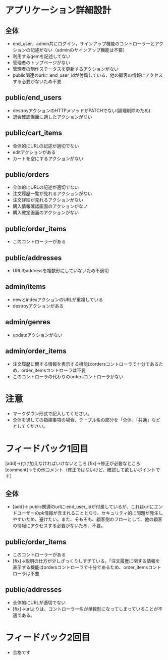 # アプリケーション詳細設計
## 全体
- end_user，admin共にログイン，サインアップ機能のコントローラーとアクションの記述がない（adminのサインアップ機能は不要）
- 利用するgemを記述してない
- 管理者のトップページがない
- 管理者の制作ステータスを更新するアクションがない
- public関連のurlに:end_user_idが付属している．他の顧客の情報にアクセスする必要がないため不要

## public/end_users
- destroyアクションのHTTPメソッドがPATCHでない(論理削除のため)
- 退会確認画面に適したアクションがない

## public/cart_items
- 全体的にURLの記述が適切でない
- editアクションがある
- カートを空にするアクションがない

## public/orders
- 全体的にURLの記述が適切でない
- 注文履歴一覧が見れるアクションがない
- 注文詳細が見れるアクションがない
- 購入情報確認画面のアクションがない
- 購入確定画面のアクションがない

## public/order_items
- このコントローラーがある

## public/addresses
- URLのaddressを複数形にしていないため不適切

## admin/items
- newとindexアクションのURLが重複している
- destroyアクションがある

## admin/genres
- updateアクションがない

## admin/order_items
- 注文履歴に関する情報を表示する機能はordersコントローラで十分であるため，order_itemsコントローラは不要
- このコントローラの代わりのordersコントローラがない


# 注意
* マークダウン形式で記入してください。
* 全体を通しての指摘事項の場合、テーブル名の部分を「全体」「共通」などとしてください。

# フィードバック1回目
[add]→付け加えなければいけないところ
[fix]→修正が必要なところ
[comment]→その他コメント（修正ではないけど、確認して欲しいポイントです）

## 全体
- [add]→ public関連のurlに:end_user_idが付属しているが、これはurlにエンドユーザーのpk情報が含まれることとなり、セキュリティ的に問題が発生しやすいため、避けたい。また、そもそも、顧客側のフローとして、他の顧客の情報にアクセスする必要がないため、不要。


## public/order_items
- このコントローラーがある
- [fix]→説明の仕方が少しざっくりしすぎている。「注文履歴に関する情報を表示する機能はordersコントローラで十分であるため、order_itemsコントローラは不要

## public/addresses
- 全体的にURLが適切でない
- [fix]→urlよりは、コントローラー名が単数形になってしまっていることが不適である。

# フィードバック2回目
- 合格です
